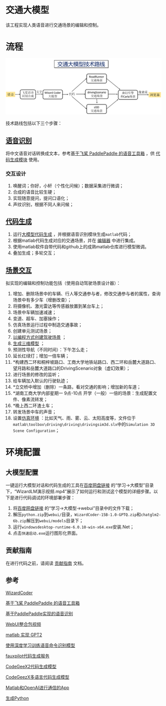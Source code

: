 # 交通大模型

该工程实现人类语音进行交通场景的编辑和控制。

# 流程

<img src=fig/pipeline.png alt="图片替换文本" width="780" />

技术路线包括以下三个步骤：

## [语音识别](https://github.com/OpenHUTB/gpt/tree/main/recognition) 

将中文语音对话转换成文本，参考[基于飞桨 PaddlePaddle 的语音工具箱](https://github.com/PaddlePaddle/PaddleSpeech/blob/develop/README_cn.md) ，供 [代码生成模块](https://github.com/OpenHUTB/gpt/tree/main/webui) 使用。

### 交互设计

1. 唤醒词；你好，小轩（个性化问候）；数据采集进行微调；
2. 合成的语音比较生硬；
3. 实现随意提问，提问口语化；
4. 声纹识别，根据不同人来问候；


## [代码生成](https://github.com/OpenHUTB/gpt/tree/main/webui) 

1. 运行[大模型代码生成](https://github.com/OpenHUTB/gpt/blob/main/webui/training_wizardcoder_mydata.py) ，并根据语音识别模块生成`matlab`代码；
2. 根据matlab代码生成对应的交通场景，并在 [编辑器](https://marketplace.visualstudio.com/items?itemName=MathWorks.language-matlab) 中进行集成。
3. 使用matlab软件自带代码和github上的成熟matlab仓库进行模型微调。
4. 叠加生成；多轮交互；


## [场景交互](https://github.com/OpenHUTB/gpt/tree/main/sim) 

拟实现的编辑和控制功能包括（使用自动驾驶场景设计器）：
1. 增加、删除场景中的车辆、行人等交通参与者，修改交通参与者的属性，查询场景中有多少车（增删改查）；
2. 将摄像机、激光雷达等传感器放置到某台车上；
3. 场景中车辆加速减速；
4. 变道、超车、加塞操作；
5. 仿真场景运行过程中制造交通事故；
6. 创建单元测试场景；
7. [以编程方式创建驾驶场景](https://ww2.mathworks.cn/help/driving/ug/create-driving-scenario-programmatically.html) ；
8. [生成三维模型](https://github.com/uezo/ChatdollKit) ；
9. 预测性导航（不同时间）：下午怎么走；
10. 延长红绿灯；增加一倍车辆；
11. *构建西二环和桐梓坡路口、工商大学地铁站路口、西二环和岳麓大道路口、望月路和岳麓大道路口的DrivingScenario对象（虚幻效果）；
12. 进行场景的修改的监听；
13. 给车辆加入默认的行驶轨迹；
14. *立交桥中增加（删除）一条路，看对交通的影响；增加新的车道；
15. *湖南工商大学内部星期一 9点-10点 开学（一般）一倍的场景：生成配置文件、像素流转发；
16. *晚上西二环渣土车；
17. 转发场景中车的声音；
18. 设置[仿真环境](https://ww2.mathworks.cn/help/releases/R2022b/driving/ref/simulation3dsceneconfiguration.html) ：比如天气、雨、雾、云、太阳高度等，文件位于`matlab\toolbox\driving\driving\drivingsim3d.slx`中的`Simulation 3D Scene Configuration`；


# 环境配置

## 大模型配置

一键运行大模型对话和代码生成的工具在[百度网盘链接](https://pan.baidu.com/s/1n2fJvWff4pbtMe97GOqtvQ?pwd=hutb) 的“学习->大模型”目录下，“WizardLM演示视频.mp4”展示了如何运行和测试这个模型的详细步骤。以下是进行代码调试的环境部署步骤：

1. 将[百度网盘链接](https://pan.baidu.com/s/1n2fJvWff4pbtMe97GOqtvQ?pwd=hutb) 的“学习->大模型->webui”目录中的文件下载；
2. 解压`python.zip`到`webui/`目录，`WizardCoder-15B-1.0-GPTQ.zip`和`chatglm2-6b.zip`解压到`webui/models`目录下；
3. 运行`windowsdesktop-runtime-6.0.10-win-x64.exe`安装.Net；
4. 点击`快速启动.exe`运行图形化界面。


## 贡献指南
在进行代码之前，请阅读 [贡献指南](https://github.com/OpenHUTB/bazaar/blob/master/CONTRIBUTING.md) 文档。


##  参考

[WizardCoder](https://github.com/nlpxucan/WizardLM/tree/main/WizardCoder) 

[基于飞桨 PaddlePaddle 的语音工具箱](https://github.com/PaddlePaddle/PaddleSpeech/blob/develop/README_cn.md)

[基于PaddlePaddle实现的语音识别](https://github.com/yeyupiaoling/PaddlePaddle-DeepSpeech)

[WebUI整合包视频](https://www.bilibili.com/video/BV1jj411S7YD)

[matlab 实现 GPT2](https://github.com/matlab-deep-learning/transformer-models)

[使用深度学习训练语音命令识别模型](https://ww2.mathworks.cn/help/releases/R2022b/audio/ug/train-speech-command-recognition-model-using-deep-learning.html) 

[fauxpilot代码生成服务](https://github.com/fauxpilot/fauxpilot) 

[CodeGeeX2代码生成模型](https://github.com/THUDM/CodeGeeX2) 

[CodeGeezX多语言代码生成模型](https://github.com/THUDM/CodeGeeX) 

[Matlab和OpenAI进行通信的App](https://github.com/toshiakit/MatGPT)

[生成Python](https://github.com/microsoft/PyCodeGPT) 

